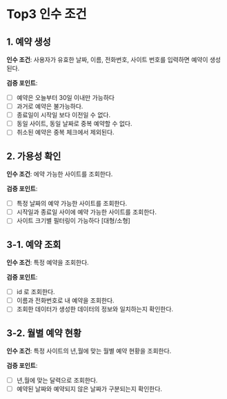 # Top3 인수 조건

## 1. 예약 생성
**인수 조건**: 사용자가 유효한 날짜, 이름, 전화번호, 사이트 번호를 입력하면 예약이 생성된다.

**검증 포인트**:
- [ ] 예약은 오늘부터 30일 이내만 가능하다
- [ ] 과거로 예약은 불가능하다.
- [ ] 종료일이 시작일 보다 이전일 수 없다.
- [ ] 동일 사이트, 동일 날짜로 중복 예약할 수 없다.
- [ ] 취소된 예약은 중복 체크에서 제외된다.

## 2. 가용성 확인
**인수 조건**: 에약 가능한 사이트를 조회한다.

**검증 포인트**:
- [ ] 특정 날짜의 예약 가능한 사이트를 조회한다.
- [ ] 시작일과 종료일 사이에 예약 가능한 사이트를 조회한다.
- [ ] 사이트 크기별 필터링이 가능하다 [대형/소형]

## 3-1. 예약 조회
**인수 조건**: 특정 예약을 조회한다.

**검증 포인트**:
- [ ] id 로 조회한다.
- [ ] 이름과 전화번호로 내 예약을 조회한다.
- [ ] 조회한 데이터가 생성한 데이터의 정보와 일치하는지 확인한다.

## 3-2. 월별 예약 현황
**인수 조건**: 특정 사이트의 년,월에 맞는 월별 예약 현황을 조회한다.

**검증 포인트**:
- [ ] 년,월에 맞는 달력으로 조회한다.
- [ ] 예약된 날짜와 예약되지 않은 날짜가 구분되는지 확인한다.
